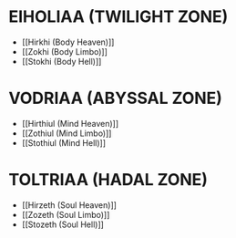 # EIHOLIAA (TWILIGHT ZONE)
- [[Hirkhi (Body Heaven)]]
- [[Zokhi (Body Limbo)]]
- [[Stokhi (Body Hell)]]
# VODRIAA (ABYSSAL ZONE)
- [[Hirthiul (Mind Heaven)]]
- [[Zothiul (Mind Limbo)]]
- [[Stothiul (Mind Hell)]]
# TOLTRIAA (HADAL ZONE)
- [[Hirzeth (Soul Heaven)]]
- [[Zozeth (Soul Limbo)]]
- [[Stozeth (Soul Hell)]]
